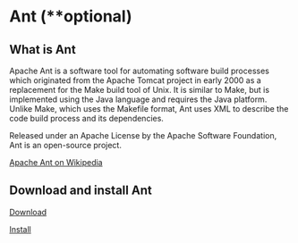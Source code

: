 # Ant (**optional)

## What is Ant

Apache Ant is a software tool for automating software build processes which originated from the Apache Tomcat project in early 2000 as a replacement for the Make build tool of Unix. It is similar to Make, but is implemented using the Java language and requires the Java platform. Unlike Make, which uses the Makefile format, Ant uses XML to describe the code build process and its dependencies.

Released under an Apache License by the Apache Software Foundation, Ant is an open-source project.

[Apache Ant on Wikipedia](https://en.wikipedia.org/wiki/Apache_Ant)

## Download and install Ant

[Download](https://ant.apache.org/bindownload.cgi)

[Install](https://ant.apache.org/manual/install.html)